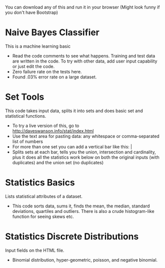 You can download any of this and run it in your browser 
(Might look funny if you don't have Bootstrap)

# Naive Bayes Classifier
This is a machine learning basic
 * Read the code comments to see what happens.  Training and test data are written in the code.  To try with other data, add user input capability or just edit the code.
 * Zero failure rate on the tests here.
 * Found .03% error rate on a large dataset.
 
# Set Tools
This code takes input data, splits it into sets and does basic set and statistical functions. 
 * To try a live version of this, go to http://daveswanson.info/stat/index.html
 * Use the text area for pasting data: any whitespace or comma-separated list of numbers
 * For more than one set you can add a vertical bar like this: |
 * Splits sets at each bar, tells you the union, intersection and cardinality, plus it does all the statistics work below on both the original inputs (with duplicates) and the union set (no duplicates)

# Statistics Basics
Lists statistical attributes of a dataset.  
 * This code sorts data, sums it, finds the mean, the median, standard deviations, quartiles and outliers.  There is also a crude histogram-like function for seeing skews etc.

# Statistics Discrete Distributions
Input fields on the HTML file. 
 * Binomial distribution, hyper-geometric, poisson, and negative binomial.
